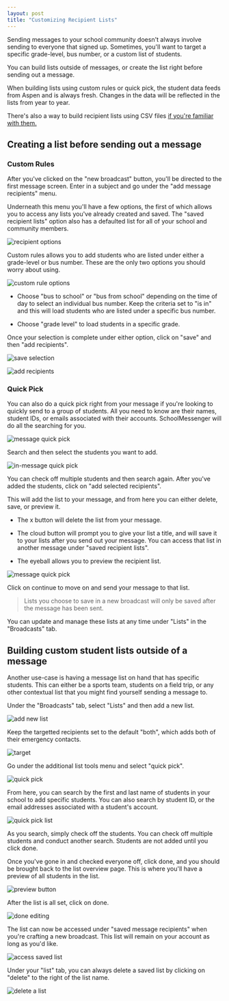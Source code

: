 ```yaml
---
layout: post
title: "Customizing Recipient Lists"
---
```


Sending messages to your school community doesn't always involve sending to everyone that signed up. Sometimes, you'll want to target a specific grade-level, bus number, or a custom list of students. 

You can build lists outside of messages, or create the list right before sending out a message. 

When building lists using custom rules or quick pick, the student data feeds from Aspen and is always fresh. Changes in the data will be reflected in the lists from year to year.

There's also a way to build recipient lists using CSV files [if you're familiar with them.](/school-messenger-help/2014/02/17/exporting-emails.html)

## Creating a list before sending out a message

### Custom Rules

After you've clicked on the "new broadcast" button, you'll be directed to the first message screen. Enter in a subject and go under the "add message recipients" menu.

Underneath this menu you'll have a few options, the first of which allows you to access any lists you've already created and saved. The "saved recipient lists" option also has a defaulted list for all of your school and community members. 

![recipient options](/school-messenger-help/images/recipient-options.png)

Custom rules allows you to add students who are listed under either a grade-level or bus number. These are the only two options you should worry about using.

![custom rule options](/school-messenger-help/images/custom-rules.png)

- Choose "bus to school" or "bus from school" depending on the time of day to select an individual bus number. Keep the criteria set to "is in" and this will load students who are listed under a specific bus number. 

- Choose "grade level" to load students in a specific grade.

Once your selection is complete under either option, click on "save" and then "add recipients".

![save selection](/school-messenger-help/images/search-save.png)

![add recipients](/school-messenger-help/images/add-recipients.png)

### Quick Pick

You can also do a quick pick right from your message if you're looking to quickly send to a group of students. All you need to know are their names, student IDs, or emails associated with their accounts. SchoolMessenger will do all the searching for you. 

![message quick pick](/school-messenger-help/images/quick-pick-message.png)

Search and then select the students you want to add. 

![in-message quick pick](/school-messenger-help/images/in-message-quick-pick.png)

You can check off multiple students and then search again. After you've added the students, click on "add selected recipients". 

This will add the list to your message, and from here you can either delete, save, or preview it.

- The x button will delete the list from your message.

- The cloud button will prompt you to give your list a title, and will save it to your lists after you send out your message. You can access that list in another message under "saved recipient lists".

- The eyeball allows you to preview the recipient list.

![message quick pick](/school-messenger-help/images/previewing-sending-list.png)

Click on continue to move on and send your message to that list. 

> Lists you choose to save in a new broadcast will only be saved after the message has been sent. 

You can update and manage these lists at any time under "Lists" in the "Broadcasts" tab.  

## Building custom student lists outside of a message

Another use-case is having a message list on hand that has specific students. This can either be a sports team, students on a field trip, or any other contextual list that you might find yourself sending a message to. 

Under the "Broadcasts" tab, select "Lists" and then add a new list.

![add new list](/school-messenger-help/images/add-new-lists.png)

Keep the targetted recipients set to the default "both", which adds both of their emergency contacts.

![target](/school-messenger-help/images/csv/target-recipients.png)

Go under the additional list tools menu and select "quick pick".

![quick pick](/school-messenger-help/images/quick-pick.png)

From here, you can search by the first and last name of students in your school to add specific students. You can also search by student ID, or the email addresses associated with a student's account.

![quick pick list](/school-messenger-help/images/quick-pick-list.png)

As you search, simply check off the students. You can check off multiple students and conduct another search. Students are not added until you click done. 

Once you've gone in and checked everyone off, click done, and you should be brought back to the list overview page. This is where you'll have a preview of all students in the list.

![preview button](/school-messenger-help/images/csv/preview-csv.png)

After the list is all set, click on done.

![done editing](/school-messenger-help/images/csv/save-uploaded-manual-list.png)

The list can now be accessed under "saved message recipients" when you're crafting a new broadcast. This list will remain on your account as long as you'd like. 

![access saved list](/school-messenger-help/images/access-saved-list.png)

Under your "list" tab, you can always delete a saved list by clicking on "delete" to the right of the list name. 

![delete a list](/school-messenger-help/images/delete-a-list.png) 